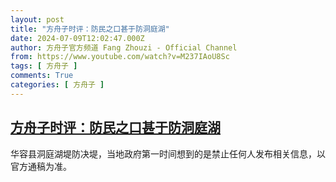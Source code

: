 ```yaml
---
layout: post
title: "方舟子时评：防民之口甚于防洞庭湖"
date: 2024-07-09T12:02:47.000Z
author: 方舟子官方频道 Fang Zhouzi - Official Channel
from: https://www.youtube.com/watch?v=M237IAoU8Sc
tags: [ 方舟子 ]
comments: True
categories: [ 方舟子 ]
---
```

<!--1720526567000-->
[方舟子时评：防民之口甚于防洞庭湖](https://www.youtube.com/watch?v=M237IAoU8Sc)
------

<div>
华容县洞庭湖堤防决堤，当地政府第一时间想到的是禁止任何人发布相关信息，以官方通稿为准。
</div>
